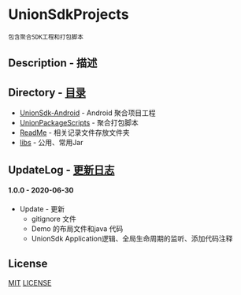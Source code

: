 # UnionSdkProjects
	包含聚合SDK工程和打包脚本
	
## Description - 描述


## Directory - [目录](https://github.com/PillowCaseZn/UnionSdkProject)
- [UnionSdk-Android](UnionSdk-Android) - Android 聚合项目工程
- [UnionPackageScripts](UnionPackageScripts) - 聚合打包脚本
- [ReadMe](ReadMe) - 相关记录文件存放文件夹
- [libs](libs) - 公用、常用Jar


## UpdateLog - [更新日志](ReadMe/UPDATELOG.md)
#### 1.0.0 - 2020-06-30
- Update - 更新
    - gitignore 文件
    - Demo 的布局文件和java 代码
    - UnionSdk Application逻辑、全局生命周期的监听、添加代码注释

## License
[MIT](https://choosealicense.com/licenses/mit/)
[LICENSE](LICENSE)
